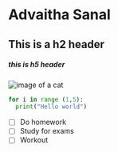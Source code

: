  # Advaitha Sanal
## This is a h2 header
##### this is h5 header
![image of a cat](https://hips.hearstapps.com/hmg-prod/images/cute-cat-photos-1593441022.jpg?crop=0.670xw:1.00xh;0.167xw,0&resize=980:*)
``` python
for i in range (1,5):
  print("Hello world")
```
- [ ] Do homework
- [ ] Study for exams
- [ ] Workout
